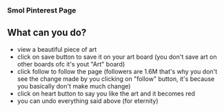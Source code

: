 ### Smol Pinterest Page

## What can you do?
- view a beautiful piece of art
- click on save button to save it on your art board (you don't save art on other boards ofc it's yout "Art" board)
- click follow to follow the page (followers are 1.6M that's why you don't see the change made by you clicking on "follow" button, it's because you basically don't make much change)
- click on heart button to say you like the art and it becomes red
- you can undo everything said above (for eternity)